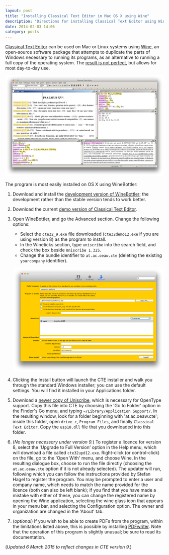 ```yaml
---
layout: post
title: "Installing Classical Text Editor in Mac OS X using Wine"
description: "Directions for installing Classical Text Editor using WineBottler."
date: 2014-02-03 14:06
category: posts
---
```


[Classical Text Editor](http://cte.oeaw.ac.at) can be used on Mac or Linux systems using [Wine](http://www.winehq.org), an open-source software package that attempts to duplicate the parts of Windows necessary to running its programs, as an alternative to running a full copy of the operating system. The [result is not perfect](https://appdb.winehq.org/objectManager.php?sClass=application&iId=15806), but allows for most day-to-day use.

![Classical Text Editor running under Wine](/images/cte-mac-main-window.png)

The program is most easily installed on OS X using WineBottler:

1. Download and install the [development version of WineBottler](http://winebottler.kronenberg.org); the development rather than the stable version tends to work better.

2. Download the current [demo version of Classical Text Editor](http://cte.oeaw.ac.at/?id0=download).

3. Open WineBottler, and go the Advanced section. Change the following options:
    - Select the `cte32_9.exe` file downloaded (`cte32demo12.exe` if you are using version 8) as the program to install.
	- In the Wineticks section, type `uniscribe` into the search field, and check the box beside `Uniscribe 1.325`.
	- Change the bundle identifier to `at.ac.oeaw.cte` (deleting the existing `yourcompany` identifier).

	![WineBottler advanced settings](/images/winebottler-settings.png)

4. Clicking the Install button will launch the CTE installer and walk you through the standard Windows installer; you can use the default settings. You will find it installed in your Applications folder.

5. Download a [newer copy of Uniscribe](http://homepage.univie.ac.at/stefan.hagel/cte/usp10.dll), which is necessary for OpenType support. Copy this file into CTE by choosing the 'Go to Folder' option in the Finder's Go menu, and typing `~/Library/Application Support/`. In the resulting window, look for a folder beginning with 'at.ac.oeaw.cte'; inside this folder, open `drive_c`, `Program Files`, and finally `Classical Text Editor`. Copy the `usp10.dll` file that you downloaded into this folder.

6. (*No longer necessary under version 9.*) To register a licence for version 8, select the 'Upgrade to Full Version' option in the Help menu, which will download a file called `cte32upd12.exe`. Right-click (or control-click) on the file, go to the 'Open With' menu, and choose Wine. In the resulting dialogue box, choose to run the file directly (choosing the `at.ac.oeaw.cte` option if it is not already selected). The updater will run, following which you can follow the instructions provided by Stefan Hagel to register the program. You may be prompted to enter a user and company name, which needs to match the name provided for the licence (both can also be left blank); if you find that you have made a mistake with either of these, you can change the registered name by opening the Wine application, selecting the wine glass icon that appears in your menu bar, and selecting the Configuration option. The owner and organization are changed in the 'About' tab.

7. (*optional*) If you wish to be able to create PDFs from the program, within the limitations listed above, this is possible by installing [PDFwriter](http://pdfwriterformac.sourceforge.net). Note that the operation of this program is slightly unusual; be sure to read its documentation.

(*Updated 6 March 2015 to reflect changes in CTE version 9.*)
